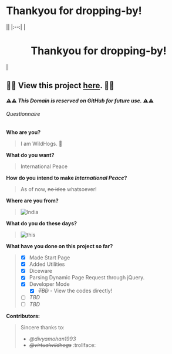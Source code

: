 # Thankyou for dropping-by!




||
|:--:| <!-- table header/body separator with center formatting -->
| <h1 style="text-align: center;" markdown="1">Thankyou for dropping-by!</h1> | <!-- cell gets column's alignment -->




## :construction::construction: View this project [here](https://virtualwildhogs.github.io). :construction::construction:

#### :warning::warning: *This Domain is reserved on GitHub for future use.* :warning::warning:

###### Questionnaire

**Who are you?**
> I am WildHogs. :pig:


**What do you want?**
> International Peace


**How do you intend to make _International Peace_?**
> As of now, ~~no idea~~ whatsoever!


**Where are you from?**
> ![India](http://flagpedia.net/data/flags/mini/in.png)


**What do you do these days?**
> ![this](https://33.media.tumblr.com/4efe0a8e93a5a9a45f1a439ade9710dc/tumblr_inline_nnv3w0CJNY1smgkdx_500.gif)


**What have you done on this project so far?**
>- [x] Made Start Page
>- [x] Added Utilities
>  - [x] Diceware
>  - [x] Parsing Dynamic Page Request through jQuery.
>  - [x] Developer Mode
>    - [x] ~~_TBD_~~ - View the codes directly!
>  - [ ] *TBD*
>- [ ] *TBD*


**Contributors:**
>Sincere thanks to:
>- *@divyamohan1993*
>- ~~*@virtualwildhogs*~~ :trollface:
